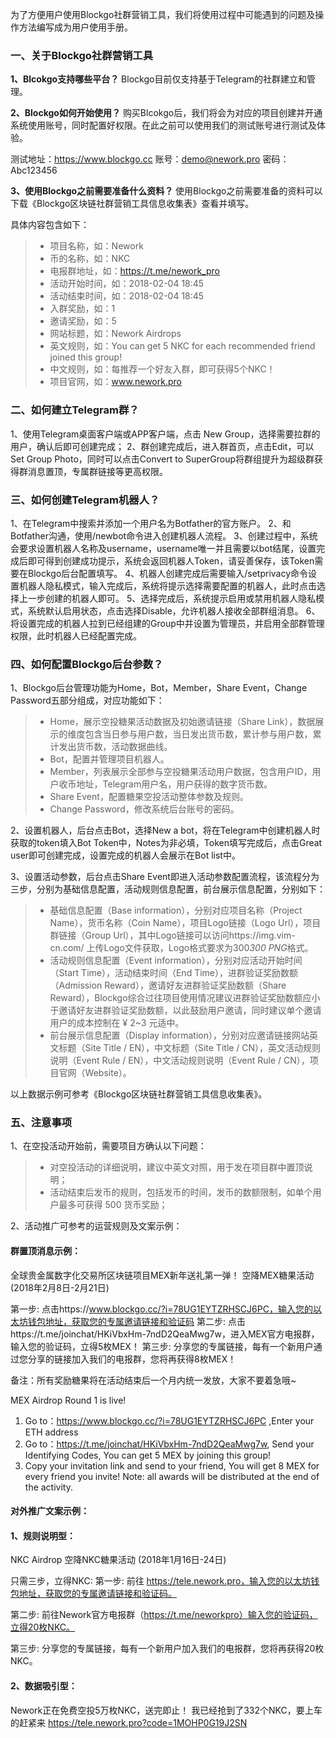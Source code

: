 为了方便用户使用Blockgo社群营销工具，我们将使用过程中可能遇到的问题及操作方法编写成为用户使用手册。

### 一、关于Blockgo社群营销工具

**1、Blcokgo支持哪些平台？**
Blockgo目前仅支持基于Telegram的社群建立和管理。

**2、Blockgo如何开始使用？**
购买Blcokgo后，我们将会为对应的项目创建并开通系统使用账号，同时配置好权限。在此之前可以使用我们的测试账号进行测试及体验。

测试地址：https://www.blockgo.cc
账号：demo@nework.pro
密码：Abc123456

**3、使用Blockgo之前需要准备什么资料？**
使用Blockgo之前需要准备的资料可以下载《Blockgo区块链社群营销工具信息收集表》查看并填写。

具体内容包含如下：

> * 项目名称，如：Nework
> * 币的名称，如：NKC
> * 电报群地址，如：https://t.me/nework_pro
> * 活动开始时间，如：2018-02-04 18:45
> * 活动结束时间，如：2018-02-04 18:45
> * 入群奖励，如：1 
> * 邀请奖励，如：5
> * 网站标题，如：Nework Airdrops
> * 英文规则，如：You can get 5 NKC for each recommended friend joined this group!
> * 中文规则，如：每推荐一个好友入群，即可获得5个NKC！
> * 项目官网，如：www.nework.pro


### 二、如何建立Telegram群？

1、使用Telegram桌面客户端或APP客户端，点击 New Group，选择需要拉群的用户，确认后即可创建完成；
2、群创建完成后，进入群首页，点击Edit，可以Set Group Photo，同时可以点击Convert to SuperGroup将群组提升为超级群获得群消息置顶，专属群链接等更高权限。

### 三、如何创建Telegram机器人？

1、在Telegram中搜索并添加一个用户名为Botfather的官方账户。
2、和Botfather沟通，使用/newbot命令进入创建机器人流程。
3、创建过程中，系统会要求设置机器人名称及username，username唯一并且需要以bot结尾，设置完成后即可得到创建成功提示，系统会返回机器人Token，请妥善保存，该Token需要在Blockgo后台配置填写。
4、机器人创建完成后需要输入/setprivacy命令设置机器人隐私模式，输入完成后，系统将提示选择需要配置的机器人，此时点击选择上一步创建的机器人即可。
5、选择完成后，系统提示启用或禁用机器人隐私模式，系统默认启用状态，点击选择Disable，允许机器人接收全部群组消息。
6、将设置完成的机器人拉到已经组建的Group中并设置为管理员，并启用全部群管理权限，此时机器人已经配置完成。


### 四、如何配置Blockgo后台参数？

1、Blockgo后台管理功能为Home，Bot，Member，Share Event，Change Password五部分组成，对应功能如下：

> * Home，展示空投糖果活动数据及初始邀请链接（Share Link），数据展示的维度包含当日参与用户数，当日发出货币数，累计参与用户数，累计发出货币数，活动数据曲线。
> * Bot，配置并管理项目机器人。
> * Member，列表展示全部参与空投糖果活动用户数据，包含用户ID，用户收币地址，Telegram用户名，用户获得的数字货币数。
> * Share Event，配置糖果空投活动整体参数及规则。
> * Change Password，修改系统后台账号的密码。

2、设置机器人，后台点击Bot，选择New a bot，将在Telegram中创建机器人时获取的token填入Bot Token中，Notes为非必填，Token填写完成后，点击Great user即可创建完成，设置完成的机器人会展示在Bot list中。

3、设置活动参数，后台点击Share Event即进入活动参数配置流程，该流程分为三步，分别为基础信息配置，活动规则信息配置，前台展示信息配置，分别如下：

> * 基础信息配置（Base information），分别对应项目名称（Project Name），货币名称（Coin Name），项目Logo链接（Logo Url），项目群链接（Group Url），其中Logo链接可以访问https://img.vim-cn.com/ 上传Logo文件获取，Logo格式要求为300*300 PNG*格式。
> * 活动规则信息配置（Event information），分别对应活动开始时间（Start Time），活动结束时间（End Time），进群验证奖励数额（Admission Reward），邀请好友进群验证奖励数额（Share Reward），Blockgo综合过往项目使用情况建议进群验证奖励数额应小于邀请好友进群验证奖励数额，以此鼓励用户邀请，同时建议单个邀请用户的成本控制在 ¥ 2~3 元适中。
> * 前台展示信息配置（Display information），分别对应邀请链接网站英文标题（Site Title / EN），中文标题（Site Title / CN），英文活动规则说明（Event Rule / EN），中文活动规则说明（Event Rule / CN），项目官网（Website）。

以上数据示例可参考《Blockgo区块链社群营销工具信息收集表》。

### 五、注意事项

1、在空投活动开始前，需要项目方确认以下问题：

> * 对空投活动的详细说明，建议中英文对照，用于发在项目群中置顶说明；
> * 活动结束后发币的规则，包括发币的时间，发币的数额限制，如单个用户最多可获得 500 货币奖励；

2、活动推广可参考的运营规则及文案示例：

#### 群置顶消息示例：

全球贵金属数字化交易所区块链项目MEX新年送礼第一弹！ 
空降MEX糖果活动 (2018年2月8日-2月21日)
 
第一步: 
点击https://www.blockgo.cc/?i=78UG1EYTZRHSCJ6PC，输入您的以太坊钱包地址，获取您的专属邀请链接和验证码
第二步:
点击https://t.me/joinchat/HKiVbxHm-7ndD2QeaMwg7w，进入MEX官方电报群，输入您的验证码，立得5枚MEX！
第三步: 
分享您的专属链接，每有一个新用户通过您分享的链接加入我们的电报群，您将再获得8枚MEX！

备注：所有奖励糖果将在活动结束后一个月内统一发放，大家不要着急哦~

MEX Airdrop Round 1 is live! 
1. Go to：https://www.blockgo.cc/?i=78UG1EYTZRHSCJ6PC ,Enter your ETH address
2. Go to：https://t.me/joinchat/HKiVbxHm-7ndD2QeaMwg7w, Send your Identifying Codes, You can get 5 MEX by joining this group!
3. Copy your invitation link and send to your friend, You will get 8 MEX for every friend you invite!
Note: all awards will be distributed at the end of the activity.

#### 对外推广文案示例：

#### 1、规则说明型：

NKC Airdrop 空降NKC糖果活动 (2018年1月16日-24日)

只需三步，立得NKC:
第一步: 
前往 https://tele.nework.pro，输入您的以太坊钱包地址，获取您的专属邀请链接和验证码。
 
第二步:
前往Nework官方电报群（https://t.me/neworkpro）输入您的验证码，立得20枚NKC。
 
第三步: 
分享您的专属链接，每有一个新用户加入我们的电报群，您将再获得20枚NKC。


#### 2、数据吸引型：

Nework正在免费空投5万枚NKC，送完即止！
我已经抢到了332个NKC，要上车的赶紧来 https://tele.nework.pro?code=1MOHP0G19J2SN
